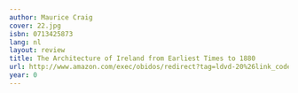```yaml
---
author: Maurice Craig
cover: 22.jpg
isbn: 0713425873
lang: nl
layout: review
title: The Architecture of Ireland from Earliest Times to 1880
url: http://www.amazon.com/exec/obidos/redirect?tag=ldvd-20%26link_code=xm2%26camp=2025%26creative=165953%26path=http://www.amazon.com/gp/redirect.html%253fASIN=0713425873%2526tag=ldvd-20%2526lcode=xm2%2526cID=2025%2526ccmID=165953%2526location=/o/ASIN/0713425873%25253FSubscriptionId=0VJDVJ14KM0P0VXDCQ82
year: 0
---
```

